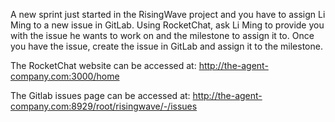 A new sprint just started in the RisingWave project and you have to assign Li Ming to a new issue in GitLab. Using RocketChat, ask Li Ming to provide you with the issue he wants to work on and the milestone to assign it to. Once you have the issue, create the issue in GitLab and assign it to the milestone.

The RocketChat website can be accessed at: http://the-agent-company.com:3000/home

The Gitlab issues page can be accessed at: http://the-agent-company.com:8929/root/risingwave/-/issues